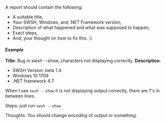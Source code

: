 A report should contain the following:

* A suitable title,
* Your SWSH, Windows, and .NET Framework version,
* Description of what happened and what was supposed to happen,
* Exact steps,
* And, your thought on how to fix this. :)

#### Example
**Title**: Bug in swsh --show, characters not displaying correctly.
**Description**: 

* SWSH Version: beta 1.4
* Windows 10 1709 
* .NET framework 4.7

When I use `swsh --show` it is not displaying output correctly, there are ?'s in between lines. 

Steps: just run `swsh --show`

Thoughts: You should change encoding of output or something.
